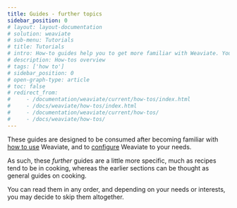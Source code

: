 ```yaml
---
title: Guides - further topics
sidebar_position: 0
# layout: layout-documentation
# solution: weaviate
# sub-menu: Tutorials
# title: Tutorials
# intro: How-to guides help you to get more familiar with Weaviate. You will learn how to get started, how to interact with the data, how to perform more advanced actions like semantic search and classification, and how to interpret and evaluate the results. These guides are more elaborate then the API references, to give you some background idea which might help you to understand the workflow and possibilities.
# description: How-tos overview
# tags: ['how to']
# sidebar_position: 0
# open-graph-type: article
# toc: false
# redirect_from:
#     - /documentation/weaviate/current/how-tos/index.html
#     - /docs/weaviate/how-tos/index.html
#     - /documentation/weaviate/current/how-tos/
#     - /docs/weaviate/how-tos/
---
```


These guides are designed to be consumed after becoming familiar with [how to use](../guides/index.md) Weaviate, and to [configure](/docs/weaviate/configuration/index.md) Weaviate to your needs.

As such, these *further* guides are a little more specific, much as recipes tend to be in cooking, whereas the earlier sections can be thought as general guides on cooking.

You can read them in any order, and depending on your needs or interests, you may decide to skip them altogether. 

<!-- 1. [How to create a schema.](/docs/weaviate/guides/how-to-create-a-schema.md)
2. [How to import data.](/docs/weaviate/guides/how-to-import-data.md)
3. [How to query data.](/docs/weaviate/search/how-to-query-data.md)
4. [How to perform a semantic search.](/docs/weaviate/search/how-to-perform-a-semantic-search.md)
5. [How to do classification.](./how-to-do-classification.md)  -->
